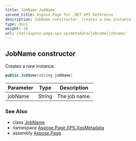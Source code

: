 ```yaml
---
title: JobName.JobName
second_title: Aspose.Page for .NET API Reference
description: JobName constructor. Creates a new instance
type: docs
weight: 10
url: /net/aspose.page.xps.xpsmetadata/jobname/jobname/
---
```

## JobName constructor

Creates a new instance.

```csharp
public JobName(string jobName)
```

| Parameter | Type | Description |
| --- | --- | --- |
| jobName | String | The job name. |

### See Also

* class [JobName](../)
* namespace [Aspose.Page.XPS.XpsMetadata](../../jobname/)
* assembly [Aspose.Page](../../../)


